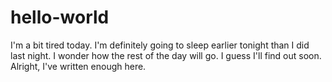 # hello-world

I'm a bit tired today. I'm definitely going to sleep earlier tonight than I did last night. I wonder how the rest of the day will go. I guess I'll find out soon. Alright, I've written enough here.

